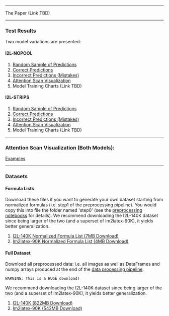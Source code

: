 _________________
The Paper (Link TBD)   

_________________
### Test Results
Two model variations are presented:
#### I2L-NOPOOL
  1. [Random Sample of Predictions](./I2L-NOPOOL/rand_sample_100.html )
  2. [Correct Predictions](./I2L-NOPOOL/matched_strs_100.html)
  3. [Incorrect Predictions (Mistakes)](./I2L-NOPOOL/unmatched_rand_sample.html)
  4. [Attention Scan Visualization](./I2L-NOPOOL/alpha)
  5. Model Training Charts (Link TBD)
  
#### I2L-STRIPS
  1. [Random Sample of Predictions](./I2L-STRIPS/rand_sample_100.html)
  2. [Correct Predictions](./I2L-STRIPS/matched_strs_100.html)
  3. [Incorrect Predictions (Mistakes)](./I2L-STRIPS/unmatched_rand_sample.html)
  4. [Attention Scan Visualization](./I2L-STRIPS/alpha)
  5. Model Training Charts (Link TBD)

_________________
### Attention Scan Visualization (Both Models): 
[Examples](./alpha_index.html)

_________________
### Datasets
#### Formula Lists
Download these files if you want to generate your own dataset starting from normalized formulas (i.e. step1 of the preprocessing pipeline). You would copy this into file the folder named 'step0' (see the [preprocessing notebooks](https://github.com/untrix/im2latex/tree/master/src/preprocessing) for details). We recommend downloading the I2L-140K dataset since being larger of the two (and a superset of Im2latex-90K), it yields better generalization.
1. [I2L-140K Normalized Formula List (7MB Download)](https://storage.googleapis.com/i2l/data/dataset5/formulas.norm.filtered.txt.gz)
2. [Im2latex-90K Normalized Formula List (4MB Download)](https://storage.googleapis.com/i2l/data/dataset3/dataset3_step0.gz)

#### Full Dataset
Download all preprocessed data: i.e. all images as well as DataFrames and numpy arrays produced at the end of the [data processing pipeline](https://github.com/untrix/im2latex/tree/master/src/preprocessing).

    WARNING: This is a HUGE download!

We recommend downloading the I2L-140K dataset since being larger of the two (and a superset of Im2latex-90K), it yields better generalization.
1. [I2L-140K (822MB Download)](https://storage.googleapis.com/i2l/data/dataset5.tgz)
2. [Im2latex-90K (542MB Download)](https://storage.googleapis.com/i2l/data/dataset3.tgz)

